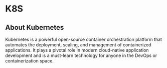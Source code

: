 # K8S

## About Kubernetes
Kubernetes is a powerful open-source container orchestration platform that automates the deployment, scaling, and management of containerized applications. It plays a pivotal role in modern cloud-native application development and is a must-learn technology for anyone in the DevOps or containerization space.
